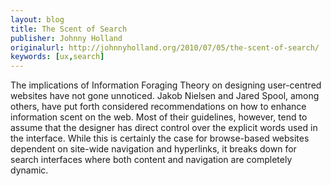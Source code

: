 ```yaml
---
layout: blog
title: The Scent of Search
publisher: Johnny Holland
originalurl: http://johnnyholland.org/2010/07/05/the-scent-of-search/
keywords: [ux,search]
---
```


The implications of Information Foraging Theory on designing user-centred websites have not gone unnoticed. Jakob Nielsen and Jared Spool, among others, have put forth considered recommendations on how to enhance information scent on the web. Most of their guidelines, however, tend to assume that the designer has direct control over the explicit words used in the interface. While this is certainly the case for browse-based websites dependent on site-wide navigation and hyperlinks, it breaks down for search interfaces where both content and navigation are completely dynamic.